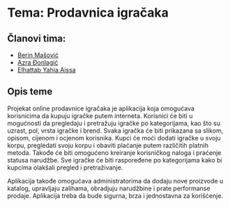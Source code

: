 # Tema: Prodavnica igračaka
 
## Članovi tima:
- [Berin Mašović](https://www.github.com/bmasovic1)
- [Azra Đonlagić](https://www.github.com/Azra1802)
- [Elhattab Yahia Aissa](https://github.com/hapiiiii)

## Opis teme
Projekat online prodavnice igračaka je aplikacija koja omogućava korisnicima da kupuju igračke putem interneta. Korisnici će biti u mogućnosti da pregledaju i pretražuju igračke po kategorijama, kao što su uzrast, pol, vrsta igračke i brend. Svaka igračka će biti prikazana sa slikom, opisom, cijenom i ocjenom korisnika. Kupci će moći dodati igračke u svoju korpu, pregledati svoju korpu i obaviti plaćanje putem različitih platnih metoda. Takođe će biti omogućeno kreiranje korisničkog naloga i praćenje statusa narudžbe. Sve igračke će biti raspoređene po kategorijama kako bi kupcima olakšali pregled i pretraživanje.

Aplikacija takođe omogućava administratorima da dodaju nove proizvode u katalog, upravljaju zalihama, obradjuju narudžbine i prate performanse prodaje. Aplikacija treba da bude sigurna, brza i jednostavna za korišćenje.
 

